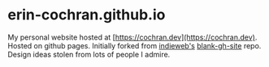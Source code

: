 # erin-cochran.github.io

My personal website hosted at [https://cochran.dev](https://cochran.dev). Hosted
on github pages. Initially forked from [indieweb's](https://indieweb.org/)
[blank-gh-site](https://github.com/indieweb/blank-gh-site) repo. Design ideas
stolen from lots of people I admire.

